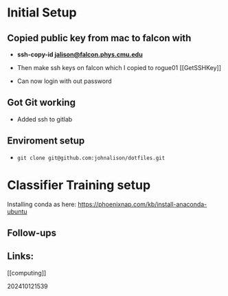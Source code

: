 


# Initial Setup

## Copied public key from mac to falcon with 
- **ssh-copy-id jalison@falcon.phys.cmu.edu**

- Then make ssh keys on falcon which I copied to rogue01
    [[GetSSHKey]]

- Can now login with out password

## Got Git working
- Added ssh to gitlab

## Enviroment setup
- ```git clone git@github.com:johnalison/dotfiles.git```

# Classifier Training setup

Installing conda as here: https://phoenixnap.com/kb/install-anaconda-ubuntu


## Follow-ups


## Links: 

[[computing]]

202410121539
